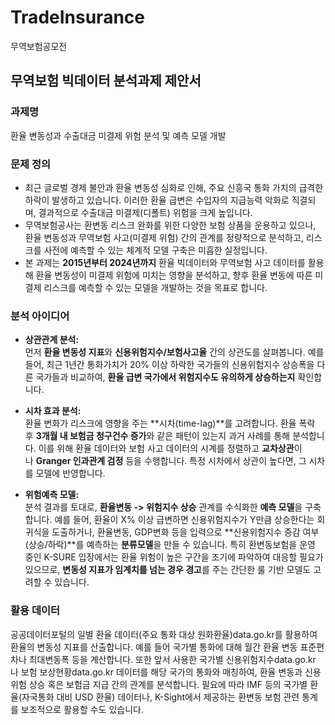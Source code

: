 # TradeInsurance
무역보험공모전

## 무역보험 빅데이터 분석과제 제안서
### 과제명
환율 변동성과 수출대금 미결제 위험 분석 및 예측 모델 개발

### 문제 정의
- 최근 글로벌 경제 불안과 환율 변동성 심화로 인해, 주요 신흥국 통화 가치의 급격한 하락이 발생하고 있습니다. 이러한 환율 급변은 수입자의 지급능력 악화로 직결되며, 결과적으로 수출대금 미결제(디폴트) 위험을 크게 높입니다.
- 무역보험공사는 환변동 리스크 완화를 위한 다양한 보험 상품을 운용하고 있으나, 환율 변동성과 무역보험 사고(미결제 위험) 간의 관계를 정량적으로 분석하고, 리스크를 사전에 예측할 수 있는 체계적 모델 구축은 미흡한 실정입니다.
- 본 과제는 **2015년부터 2024년까지** 환율 빅데이터와 무역보험 사고 데이터를 활용해 환율 변동성이 미결제 위험에 미치는 영향을 분석하고, 향후 환율 변동에 따른 미결제 리스크를 예측할 수 있는 모델을 개발하는 것을 목표로 합니다.

### 분석 아이디어
- **상관관계 분석:** </br>
먼저 **환율 변동성 지표**와 **신용위험지수/보험사고율** 간의 상관도를 살펴봅니다. 예를 들어, 최근 1년간 통화가치가 20% 이상 하락한 국가들의 신용위험지수 상승폭을 다른 국가들과 비교하여, **환율 급변 국가에서 위험지수도 유의하게 상승하는지** 확인합니다.

- **시차 효과 분석:**</br>
환율 변화가 리스크에 영향을 주는 **시차(time-lag)**를 고려합니다. 환율 폭락 후 **3개월 내 보험금 청구건수 증가**와 같은 패턴이 있는지 과거 사례를 통해 분석합니다. 이를 위해 환율 데이터와 보험 사고 데이터의 시계를 정렬하고 **교차상관**이나 **Granger 인과관계 검정** 등을 수행합니다. 특정 시차에서 상관이 높다면, 그 시차를 모델에 반영합니다.

- **위험예측 모델:**</br>
분석 결과를 토대로, **환율변동 -> 위험지수 상승** 관계를 수식화한 **예측 모델**을 구축합니다. 예를 들어, 환율이 X% 이상 급변하면 신용위험지수가 Y만큼 상승한다는 회귀식을 도출하거나, 환율변동, GDP변화 등을 입력으로 **신용위험지수 증감 여부(상승/하락)**를 예측하는 **분류모델**을 만들 수 있습니다. 특히 환변동보험을 운영 중인 K-SURE 입장에서는 환율 위험이 높은 구간을 조기에 파악하여 대응할 필요가 있으므로, **변동성 지표가 임계치를 넘는 경우 경고**를 주는 간단한 룰 기반 모델도 고려할 수 있습니다.



### 활용 데이터
공공데이터포털의 일별 환율 데이터(주요 통화 대상 원화환율)data.go.kr를 활용하여 환율의 변동성 지표를 산출합니다. 예를 들어 국가별 통화에 대해 월간 환율 변동 표준편차나 최대변동폭 등을 계산합니다. 또한 앞서 사용한 국가별 신용위험지수data.go.kr나 보험 보상현황data.go.kr 데이터를 해당 국가의 통화와 매칭하여, 환율 변동과 신용위험 상승 혹은 보험금 지급 간의 관계를 분석합니다. 필요에 따라 IMF 등의 국가별 환율(자국통화 대비 USD 환율) 데이터나, K-Sight에서 제공하는 환변동 보험 관련 통계를 보조적으로 활용할 수도 있습니다.

